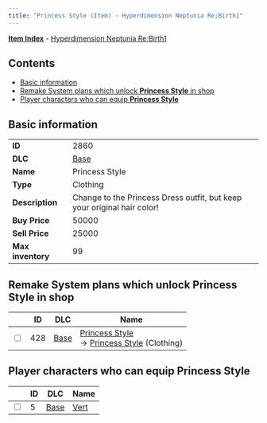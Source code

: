 ```yaml
---
title: "Princess Style (Item) - Hyperdimension Neptunia Re;Birth1"
---
```


[**Item Index**](/neptunia/rb1/item/index.html) - [Hyperdimension Neptunia Re;Birth1](/neptunia/rb1)

## Contents

- [Basic information](#basic-information)
- [Remake System plans which unlock **Princess Style** in shop](#remake-system-plans-which-unlock-princess-style-in-shop)
- [Player characters who can equip **Princess Style**](#player-characters-who-can-equip-princess-style)

## Basic information

|   |   |
| -- | -- |
| **ID** | 2860 |
| **DLC** | [Base](/neptunia/rb1/dlc/1-base.html) |
| **Name** | Princess Style |
| **Type** | Clothing |
| **Description** | Change to the Princess Dress outfit, but keep your original hair color! |
| **Buy Price** | 50000 |
| **Sell Price** | 25000 |
| **Max inventory** | 99 |

## Remake System plans which unlock **Princess Style** in shop

|    | ID | DLC | Name |
| -- | -- | --- | ---- |
| <input type="checkbox" id="rb1-remake-1-428" class="trackbox" /> | 428 | [Base](/neptunia/rb1/dlc/1-base.html) | [Princess Style](/neptunia/rb1/remake/1-428-princess-style.html)<br />→ [Princess Style](/neptunia/rb1/item/1-2860-princess-style.html) (Clothing) |

## Player characters who can equip **Princess Style**

|    | ID | DLC | Name |
| -- | -- | --- | ---- |
| <input type="checkbox" id="rb1-player-1-5" class="trackbox" /> | 5 | [Base](/neptunia/rb1/dlc/1-base.html) | [Vert](/neptunia/rb1/player/1-5-vert.html) |
